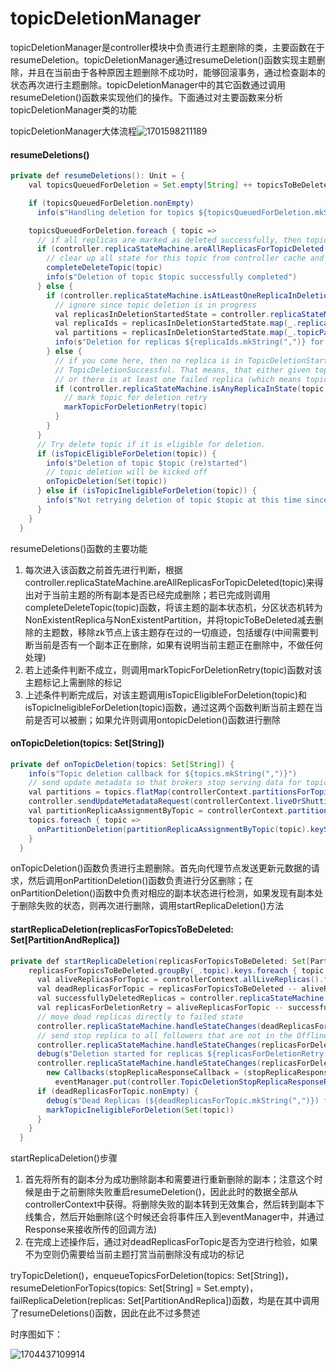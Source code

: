 # topicDeletionManager

topicDeletionManager是controller模块中负责进行主题删除的类，主要函数在于resumeDeletion。topicDeletionManager通过resumeDeletion()函数实现主题删除，并且在当前由于各种原因主题删除不成功时，能够回滚事务，通过检查副本的状态再次进行主题删除。topicDeletionManager中的其它函数通过调用resumeDeletion()函数来实现他们的操作。下面通过对主要函数来分析topicDeletionManager类的功能

topicDeletionManager大体流程![1701598211189](image/TopicDeletionManager/1701598211189.png)

#### resumeDeletions()

```java
private def resumeDeletions(): Unit = {
    val topicsQueuedForDeletion = Set.empty[String] ++ topicsToBeDeleted

    if (topicsQueuedForDeletion.nonEmpty)
      info(s"Handling deletion for topics ${topicsQueuedForDeletion.mkString(",")}")

    topicsQueuedForDeletion.foreach { topic =>
      // if all replicas are marked as deleted successfully, then topic deletion is done
      if (controller.replicaStateMachine.areAllReplicasForTopicDeleted(topic)) {
        // clear up all state for this topic from controller cache and zookeeper
        completeDeleteTopic(topic)
        info(s"Deletion of topic $topic successfully completed")
      } else {
        if (controller.replicaStateMachine.isAtLeastOneReplicaInDeletionStartedState(topic)) {
          // ignore since topic deletion is in progress
          val replicasInDeletionStartedState = controller.replicaStateMachine.replicasInState(topic, ReplicaDeletionStarted)
          val replicaIds = replicasInDeletionStartedState.map(_.replica)
          val partitions = replicasInDeletionStartedState.map(_.topicPartition)
          info(s"Deletion for replicas ${replicaIds.mkString(",")} for partition ${partitions.mkString(",")} of topic $topic in progress")
        } else {
          // if you come here, then no replica is in TopicDeletionStarted and all replicas are not in
          // TopicDeletionSuccessful. That means, that either given topic haven't initiated deletion
          // or there is at least one failed replica (which means topic deletion should be retried).
          if (controller.replicaStateMachine.isAnyReplicaInState(topic, ReplicaDeletionIneligible)) {
            // mark topic for deletion retry
            markTopicForDeletionRetry(topic)
          }
        }
      }
      // Try delete topic if it is eligible for deletion.
      if (isTopicEligibleForDeletion(topic)) {
        info(s"Deletion of topic $topic (re)started")
        // topic deletion will be kicked off
        onTopicDeletion(Set(topic))
      } else if (isTopicIneligibleForDeletion(topic)) {
        info(s"Not retrying deletion of topic $topic at this time since it is marked ineligible for deletion")
      }
    }
  }
```

resumeDeletions()函数的主要功能

1. 每次进入该函数之前首先进行判断，根据controller.replicaStateMachine.areAllReplicasForTopicDeleted(topic)来得出对于当前主题的所有副本是否已经完成删除；若已完成则调用completeDeleteTopic(topic)函数，将该主题的副本状态机，分区状态机转为NonExistentReplica与NonExistentPartition，并将topicToBeDeleted减去删除的主题数，移除zk节点上该主题存在过的一切痕迹，包括缓存(中间需要判断当前是否有一个副本正在删除，如果有说明当前主题正在删除中，不做任何处理)
2. 若上述条件判断不成立，则调用markTopicForDeletionRetry(topic)函数对该主题标记上需删除的标记
3. 上述条件判断完成后，对该主题调用isTopicEligibleForDeletion(topic)和isTopicIneligibleForDeletion(topic)函数，通过这两个函数判断当前主题在当前是否可以被删；如果允许则调用ontopicDeletion()函数进行删除

#### onTopicDeletion(topics: Set[String])

```java
private def onTopicDeletion(topics: Set[String]) {
    info(s"Topic deletion callback for ${topics.mkString(",")}")
    // send update metadata so that brokers stop serving data for topics to be deleted
    val partitions = topics.flatMap(controllerContext.partitionsForTopic)
    controller.sendUpdateMetadataRequest(controllerContext.liveOrShuttingDownBrokerIds.toSeq, partitions)
    val partitionReplicaAssignmentByTopic = controllerContext.partitionReplicaAssignment.groupBy(p => p._1.topic)
    topics.foreach { topic =>
      onPartitionDeletion(partitionReplicaAssignmentByTopic(topic).keySet)
    }
  }
```

onTopicDeletion()函数负责进行主题删除。首先向代理节点发送更新元数据的请求，然后调用onPartitionDeletion()函数负责进行分区删除；在onPartitionDeletion()函数中负责对相应的副本状态进行检测，如果发现有副本处于删除失败的状态，则再次进行删除，调用startReplicaDeletion()方法

#### startReplicaDeletion(replicasForTopicsToBeDeleted: Set[PartitionAndReplica])

```java
private def startReplicaDeletion(replicasForTopicsToBeDeleted: Set[PartitionAndReplica]) {
    replicasForTopicsToBeDeleted.groupBy(_.topic).keys.foreach { topic =>
      val aliveReplicasForTopic = controllerContext.allLiveReplicas().filter(p => p.topic == topic)
      val deadReplicasForTopic = replicasForTopicsToBeDeleted -- aliveReplicasForTopic
      val successfullyDeletedReplicas = controller.replicaStateMachine.replicasInState(topic, ReplicaDeletionSuccessful)
      val replicasForDeletionRetry = aliveReplicasForTopic -- successfullyDeletedReplicas
      // move dead replicas directly to failed state
      controller.replicaStateMachine.handleStateChanges(deadReplicasForTopic.toSeq, ReplicaDeletionIneligible)
      // send stop replica to all followers that are not in the OfflineReplica state so they stop sending fetch requests to the leader
      controller.replicaStateMachine.handleStateChanges(replicasForDeletionRetry.toSeq, OfflineReplica)
      debug(s"Deletion started for replicas ${replicasForDeletionRetry.mkString(",")}")
      controller.replicaStateMachine.handleStateChanges(replicasForDeletionRetry.toSeq, ReplicaDeletionStarted,
        new Callbacks(stopReplicaResponseCallback = (stopReplicaResponseObj, replicaId) =>
          eventManager.put(controller.TopicDeletionStopReplicaResponseReceived(stopReplicaResponseObj, replicaId))))
      if (deadReplicasForTopic.nonEmpty) {
        debug(s"Dead Replicas (${deadReplicasForTopic.mkString(",")}) found for topic $topic")
        markTopicIneligibleForDeletion(Set(topic))
      }
    }
  }
```

startReplicaDeletion()步骤

1. 首先将所有的副本分为成功删除副本和需要进行重新删除的副本；注意这个时候是由于之前删除失败重启resumeDeletion()，因此此时的数据全部从controllerContext中获得。将删除失败的副本转到无效集合，然后转到副本下线集合，然后开始删除(这个时候还会将事件压入到eventManager中，并通过Response来接收所传的回调方法)
2. 在完成上述操作后，通过对deadReplicasForTopic是否为空进行检验，如果不为空则仍需要给当前主题打赏当前删除没有成功的标记

tryTopicDeletion()，enqueueTopicsForDeletion(topics: Set[String])，resumeDeletionForTopics(topics: Set[String] = Set.empty)，failReplicaDeletion(replicas: Set[PartitionAndReplica])函数，均是在其中调用了resumeDeletions()函数，因此在此不过多赘述

时序图如下：

![1704437109914](image/TopicDeletionManager/1704437109914.png)
